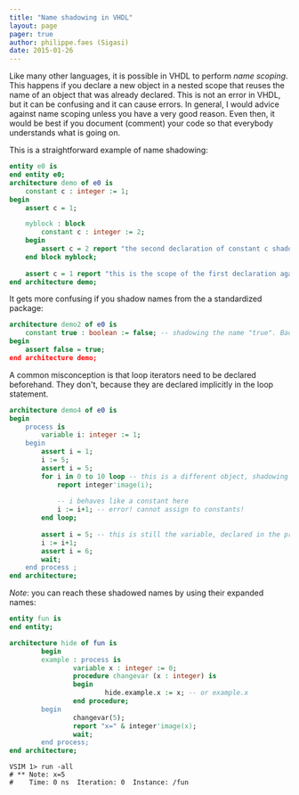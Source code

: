 ```yaml
---
title: "Name shadowing in VHDL"
layout: page 
pager: true
author: philippe.faes (Sigasi)
date: 2015-01-26
---
```

Like many other languages, it is possible in VHDL to perform _name scoping_. This happens if you declare a new object in a nested scope that reuses the name of an object that was already declared. This is not an error in VHDL, but it can be confusing and it can cause errors. In general, I would advice against name scoping unless you have a very good reason. Even then, it would be best if you document (comment) your code so that everybody understands what is going on.

This is a straightforward example of name shadowing:
```vhdl
entity e0 is
end entity e0;
architecture demo of e0 is
    constant c : integer := 1;
begin
    assert c = 1;

    myblock : block
        constant c : integer := 2;
    begin
        assert c = 2 report "the second declaration of constant c shadows the first";
    end block myblock;
    
    assert c = 1 report "this is the scope of the first declaration again";
end architecture demo;
```

It gets more confusing if you shadow names from the a standardized package:

```vhdl
architecture demo2 of e0 is
    constant true : boolean := false; -- shadowing the name "true". Bad idea!
begin
    assert false = true;
end architecture demo;
```

A common misconception is that loop iterators need to be declared beforehand. They don't, because they are declared implicitly in the loop statement.

```vhdl
architecture demo4 of e0 is
begin
    process is
        variable i: integer := 1;
    begin
        assert i = 1;
        i := 5;
        assert i = 5;
        for i in 0 to 10 loop -- this is a different object, shadowing the variable i
            report integer'image(i);
            
            -- i behaves like a constant here
            i := i+1; -- error! cannot assign to constants!
        end loop;
        
        assert i = 5; -- this is still the variable, declared in the process
        i := i+1; 
        assert i = 6;
        wait;
    end process ;
end architecture;
```

*Note*: you can reach these shadowed names by using their expanded names:

```vhdl
entity fun is
end entity;

architecture hide of fun is
        begin
        example : process is
                variable x : integer := 0;
                procedure changevar (x : integer) is
                begin
                        hide.example.x := x; -- or example.x
                end procedure;
        begin
                changevar(5);
                report "x=" & integer'image(x);
                wait;
        end process;
end architecture;
```

```
VSIM 1> run -all
# ** Note: x=5
#    Time: 0 ns  Iteration: 0  Instance: /fun
```